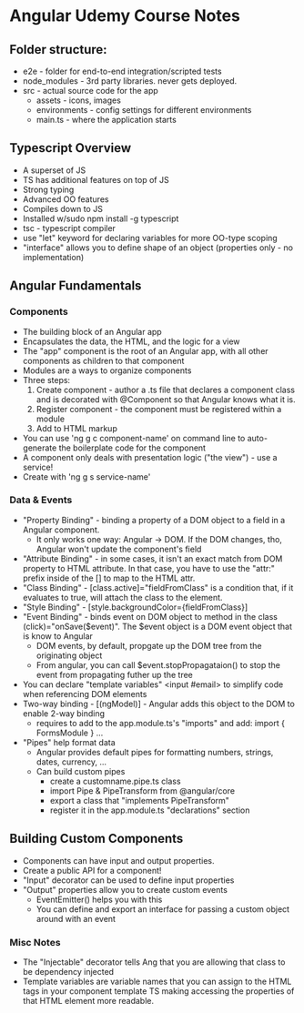 # Angular Udemy Course Notes

## Folder structure:
- e2e - folder for end-to-end integration/scripted tests
- node_modules - 3rd party libraries. never gets deployed.
- src - actual source code for the app
   - assets - icons, images
   - environments - config settings for different environments
   - main.ts - where the application starts

## Typescript Overview
- A superset of JS
- TS has additional features on top of JS
- Strong typing
- Advanced OO features
- Compiles down to JS
- Installed w/sudo npm install -g typescript
- tsc - typescript compiler
- use "let" keyword for declaring variables for more OO-type scoping
- "interface" allows you to define shape of an object (properties only - no implementation)

## Angular Fundamentals

### Components
- The building block of an Angular app
- Encapsulates the data, the HTML, and the logic for a view
- The "app" component is the root of an Angular app, with all other components as children to that component
- Modules are a ways to organize components
- Three steps:
   1. Create component - author a .ts file that declares a component class and is decorated with @Component so that Angular knows what it is.
   2. Register component - the component must be registered within a module
   3. Add to HTML markup
- You can use 'ng g c component-name' on command line to auto-generate the boilerplate code for the component
- A component only deals with presentation logic ("the view") - use a service!
- Create with 'ng g s service-name'

### Data & Events
- "Property Binding" - binding a property of a DOM object to a field in a Angular component.
   - It only works one way: Angular -> DOM. If the DOM changes, tho, Angular won't update the component's field
- "Attribute Binding" - in some cases, it isn't an exact match from DOM property to HTML attribute. In that case, you have to use the "attr:" prefix inside of the [] to map to the HTML attr.
- "Class Binding" - [class.active]="fieldFromClass" is a condition that, if it evaluates to true, will attach the class to the element.
- "Style Binding" - [style.backgroundColor={fieldFromClass}]
- "Event Binding" - binds event on DOM object to method in the class (click)="onSave($event)". The $event object is a DOM event object that is know to Angular
   - DOM events, by default, propgate up the DOM tree from the originating object
   - From angular, you can call $event.stopPropagataion() to stop the event from propagating futher up the tree
- You can declare "template variables" <input #email> to simplify code when referencing DOM elements
- Two-way binding - [(ngModel)] - Angular adds this object to the DOM to enable 2-way binding
   - requires to add to the app.module.ts's "imports" and add: import { FormsModule } ...
- "Pipes" help format data
   - Angular provides default pipes for formatting numbers, strings, dates, currency, ...
   - Can build custom pipes
      - create a customname.pipe.ts class
      - import Pipe & PipeTransform from @angular/core
      - export a class that "implements PipeTransform"
      - register it in the app.module.ts "declarations" section

## Building Custom Components
- Components can have input and output properties. 
- Create a public API for a component!
- "Input" decorator can be used to define input properties
- "Output" properties allow you to create custom events
   - EventEmitter() helps you with this
   - You can define and export an interface for passing a custom object around with an event



### Misc Notes
- The "Injectable" decorator tells Ang that you are allowing that class to be dependency injected 
- Template variables are variable names that you can assign to the HTML tags in your component template TS making accessing the properties of that HTML element more readable.